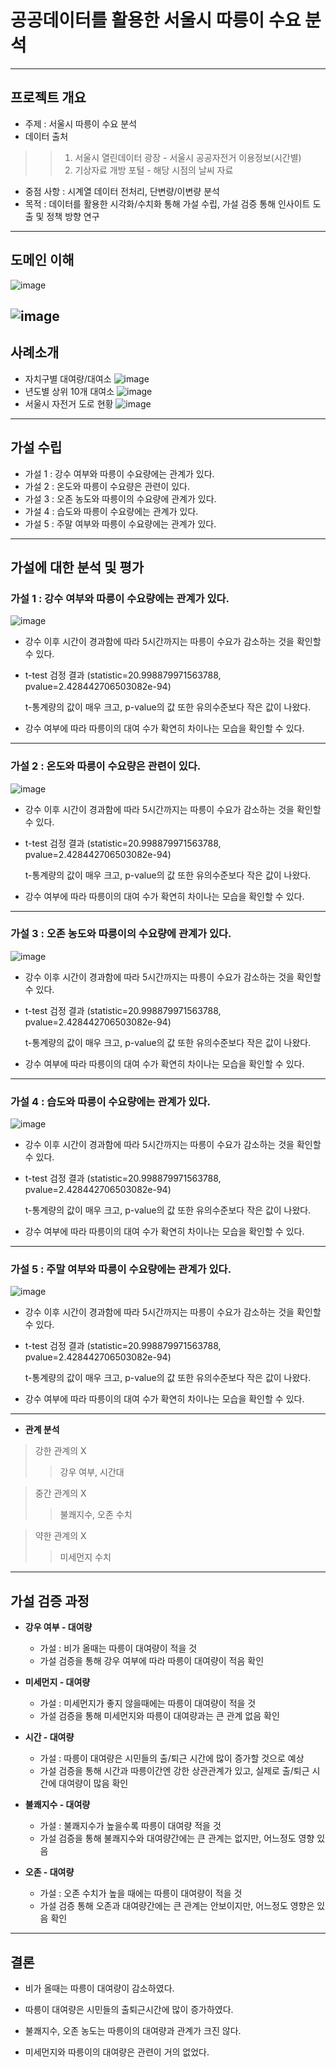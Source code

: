 # 공공데이터를 활용한 서울시 따릉이 수요 분석
---
## 프로젝트 개요
- 주제 : 서울시 따릉이 수요 분석
- 데이터 출처
>>1. 서울시 열린데이터 광장 - 서울시 공공자전거 이용정보(시간별)
>>2. 기상자료 개방 포털 - 해당 시점의 날씨 자료
- 중점 사항 : 시계열 데이터 전처리, 단변량/이변량 분석
- 목적 : 데이터를 활용한 시각화/수치화 통해 가설 수립, 가설 검증 통해 인사이트 도출 및 정책 방향 연구 
---

## 도메인 이해 
![image](https://github.com/user-attachments/assets/abc0b41d-388d-4b93-a522-b656981f285a)

![image](https://github.com/user-attachments/assets/e6bc2f68-60ef-4b5d-b20f-c48ddd1f86de)
---
## 사례소개 

- 자치구별 대여량/대여소
![image](https://github.com/user-attachments/assets/308c6c69-ecf8-4c7a-b929-6eeba3947f4a)
- 년도별 상위 10개 대여소
![image](https://github.com/user-attachments/assets/9d2089d9-393b-46a5-a90a-c8b30bc6b88d)
- 서울시 자전거 도로 현황
![image](https://github.com/user-attachments/assets/ba1acd1a-f114-4055-9e01-79e629610423)
---

## 가설 수립 
- 가설 1 : 강수 여부와 따릉이 수요량에는 관계가 있다.
- 가설 2 : 온도와 따릉이 수요량은 관련이 있다.
- 가설 3 : 오존 농도와 따릉이의 수요량에 관계가 있다.
- 가설 4 : 습도와 따릉이 수요량에는 관계가 있다.
- 가설 5 : 주말 여부와 따릉이 수요량에는 관계가 있다.
---

## 가설에 대한 분석 및 평가
### 가설 1 : 강수 여부와 따릉이 수요량에는 관계가 있다.
![image](https://github.com/user-attachments/assets/981fcdcf-545a-41a8-a23f-025768da5927)
- 강수 이후 시간이 경과함에 따라 5시간까지는 따릉이 수요가 감소하는 것을 확인할 수 있다.
- t-test 검정 결과 (statistic=20.998879971563788, pvalue=2.428442706503082e-94)

  t-통계량의 값이 매우 크고, p-value의 값 또한 유의수준보다 작은 값이 나왔다.
- 강수 여부에 따라 따릉이의 대여 수가 확연히 차이나는 모습을 확인할 수 있다.

------------------------------------------------------------------------------------------
### 가설 2 : 온도와 따릉이 수요량은 관련이 있다.
![image](https://github.com/user-attachments/assets/981fcdcf-545a-41a8-a23f-025768da5927)
- 강수 이후 시간이 경과함에 따라 5시간까지는 따릉이 수요가 감소하는 것을 확인할 수 있다.
- t-test 검정 결과 (statistic=20.998879971563788, pvalue=2.428442706503082e-94)

  t-통계량의 값이 매우 크고, p-value의 값 또한 유의수준보다 작은 값이 나왔다.
- 강수 여부에 따라 따릉이의 대여 수가 확연히 차이나는 모습을 확인할 수 있다.

------------------------------------------------------------------------------------------
### 가설 3 : 오존 농도와 따릉이의 수요량에 관계가 있다.
![image](https://github.com/user-attachments/assets/981fcdcf-545a-41a8-a23f-025768da5927)
- 강수 이후 시간이 경과함에 따라 5시간까지는 따릉이 수요가 감소하는 것을 확인할 수 있다.
- t-test 검정 결과 (statistic=20.998879971563788, pvalue=2.428442706503082e-94)

  t-통계량의 값이 매우 크고, p-value의 값 또한 유의수준보다 작은 값이 나왔다.
- 강수 여부에 따라 따릉이의 대여 수가 확연히 차이나는 모습을 확인할 수 있다.

------------------------------------------------------------------------------------------
### 가설 4 : 습도와 따릉이 수요량에는 관계가 있다.
![image](https://github.com/user-attachments/assets/981fcdcf-545a-41a8-a23f-025768da5927)
- 강수 이후 시간이 경과함에 따라 5시간까지는 따릉이 수요가 감소하는 것을 확인할 수 있다.
- t-test 검정 결과 (statistic=20.998879971563788, pvalue=2.428442706503082e-94)

  t-통계량의 값이 매우 크고, p-value의 값 또한 유의수준보다 작은 값이 나왔다.
- 강수 여부에 따라 따릉이의 대여 수가 확연히 차이나는 모습을 확인할 수 있다.

------------------------------------------------------------------------------------------
### 가설 5 : 주말 여부와 따릉이 수요량에는 관계가 있다.
![image](https://github.com/user-attachments/assets/981fcdcf-545a-41a8-a23f-025768da5927)
- 강수 이후 시간이 경과함에 따라 5시간까지는 따릉이 수요가 감소하는 것을 확인할 수 있다.
- t-test 검정 결과 (statistic=20.998879971563788, pvalue=2.428442706503082e-94)

  t-통계량의 값이 매우 크고, p-value의 값 또한 유의수준보다 작은 값이 나왔다.
- 강수 여부에 따라 따릉이의 대여 수가 확연히 차이나는 모습을 확인할 수 있다.

------------------------------------------------------------------------------------------




- **관계 분석**

> 강한 관계의 X
>> 강우 여부, 시간대

> 중간 관계의 X
>> 불쾌지수, 오존 수치

> 약한 관계의 X
>> 미세먼지 수치 

---
## 가설 검증 과정 

- **강우 여부 - 대여량**
  - 가설 : 비가 올때는 따릉이 대여량이 적을 것
  - 가설 검증을 통해 강우 여부에 따라 따릉이 대여량이 적음 확인

- **미세먼지 - 대여량**
  - 가설 : 미세먼지가 좋지 않을때에는 따릉이 대여량이 적을 것
  - 가설 검증을 통해 미세먼지와 따릉이 대여량과는 큰 관계 없음 확인

- **시간 - 대여량**
  - 가설 : 따릉이 대여량은 시민들의 출/퇴근 시간에 많이 증가할 것으로 예상
  - 가설 검증을 통해 시간과 따릉이간엔 강한 상관관계가 있고, 실제로 출/퇴근 시간에 대여량이 많음 확인

- **불쾌지수 - 대여량**
  - 가설 : 불쾌지수가 높을수록 따릉이 대여량 적을 것
  - 가설 검증을 통해 불쾌지수와 대여량간에는 큰 관계는 없지만, 어느정도 영향 있음

- **오존 - 대여량**
  - 가설 : 오존 수치가 높을 때에는 따릉이 대여량이 적을 것
  - 가설 검증 통해 오존과 대여량간에는 큰 관계는 안보이지만, 어느정도 영향은 있음 확인
 
---
## 결론
- 비가 올때는 따릉이 대여량이 감소하였다.

- 따릉이 대여량은 시민들의 출퇴근시간에 많이 증가하였다.

- 불쾌지수, 오존 농도는 따릉이의 대여량과 관계가 크진 않다.

- 미세먼지와 따릉이의 대여량은 관련이 거의 없었다.
